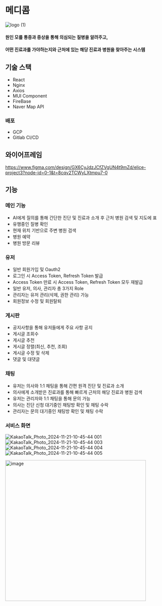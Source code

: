# 메디콤
![logo (1)](https://github.com/user-attachments/assets/1c157835-d764-46e6-bcf5-c250ff089ba2)

#### 원인 모를 통증과 증상을 통해 의심되는 질병을 알려주고,
#### 어떤 진료과를 가야하는지와 근처에 있는 해당 진료과 병원을 찾아주는 시스템

## 기술 스택
- React
- Nginx
- Axios
- MUI Component
- FireBase
- Naver Map API

### 배포
- GCP
- Gitlab CI/CD

## 와이어프레임
https://www.figma.com/design/GX6CyJdzJCfZVgUN4t9mZd/elice-project3?node-id=0-1&t=8cqv2TCWyLXtmpu7-0

## 기능

### 메인 기능
- AI에게 질의를 통해 간단한 진단 및 진료과 소개 후 근처 병원 검색 및 지도에 표
- 유행중인 질병 확인
- 현재 위치 기반으로 주변 병원 검색
- 병원 예약
- 병원 방문 리뷰

### 유저
- 일반 회원가입 및 Oauth2
- 로그인 시 Access Token, Refresh Token 발급
- Access Token 만료 시 Access Token, Refresh Token 모두 재발급
- 일반 유저, 의사, 관리자 총 3가지 Role
- 관리자는 유저 관리(삭제, 권한 관리) 가능
- 회원정보 수정 및 회원탈퇴

### 게시판
- 공지사항을 통해 유저들에게 주요 사항 공지
- 게시글 조회수
- 게시글 추천
- 게시글 정렬(최신, 추천, 조회)
- 게시글 수정 및 삭제
- 댓글 및 대댓글

### 채팅
- 유저는 의사와 1:1 채팅을 통해 간편 원격 진단 및 진료과 소개
- 의사에게 소개받은 진료과를 통해 빠르게 근처의 해당 진료과 병원 검색
- 유저는 관리자와 1:1 채팅을 통해 문의 가능
- 의사는 진단 신청 대기중인 채팅방 확인 및 채팅 수락
- 관리자는 문의 대기중인 채팅방 확인 및 채팅 수락

### 서비스 화면
![KakaoTalk_Photo_2024-11-21-10-45-44 001](https://github.com/user-attachments/assets/f1097516-a43c-4bd5-80e5-a3d564178e85)
![KakaoTalk_Photo_2024-11-21-10-45-44 003](https://github.com/user-attachments/assets/c3a83f00-c4a7-4834-99da-1d6d7f563653)
![KakaoTalk_Photo_2024-11-21-10-45-44 004](https://github.com/user-attachments/assets/cea91a77-c096-4b02-9196-7382b387c79e)
![KakaoTalk_Photo_2024-11-21-10-45-44 005](https://github.com/user-attachments/assets/6d73bdc8-6341-4acc-b767-c246d27eda57)

<img width="444" alt="image" src="https://github.com/user-attachments/assets/93094e5e-3e81-4d43-a514-cb02e3934f03">
